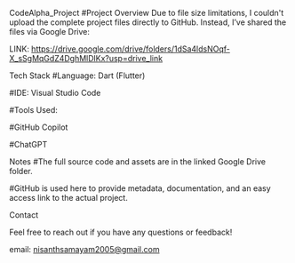 CodeAlpha_Project
 #Project Overview
Due to file size limitations, I couldn't upload the complete project files directly to GitHub. Instead, I’ve shared the files via Google Drive:

 LINK: https://drive.google.com/drive/folders/1dSa4ldsNOqf-X_sSgMqGdZ4DghMlDlKx?usp=drive_link

Tech Stack
 #Language: Dart (Flutter)

 #IDE: Visual Studio Code

 #Tools Used:

 #GitHub Copilot

 #ChatGPT

 Notes
#The full source code and assets are in the linked Google Drive folder.

#GitHub is used here to provide metadata, documentation, and an easy access link to the actual project.

Contact

Feel free to reach out if you have any questions or feedback!

email: nisanthsamayam2005@gmail.com
